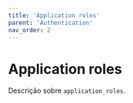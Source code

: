 ```yaml
---
title: 'Application roles'
parent: 'Authentication'
nav_order: 2
---
```


# Application roles

Descrição sobre `application_roles`.
